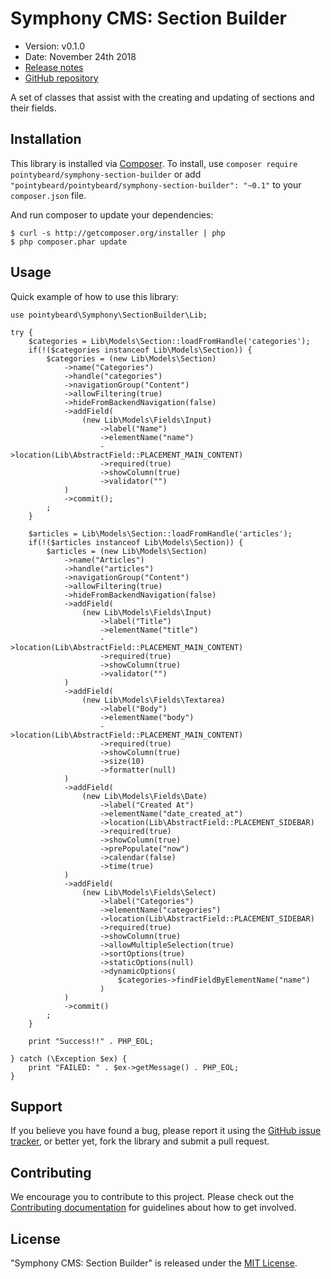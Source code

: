 # Symphony CMS: Section Builder

- Version: v0.1.0
- Date: November 24th 2018
- [Release notes](https://github.com/pointybeard/symphony-section-builder/blob/master/CHANGELOG.md)
- [GitHub repository](https://github.com/pointybeard/symphony-section-builder)

A set of classes that assist with the creating and updating of sections and their fields.

## Installation

This library is installed via [Composer](http://getcomposer.org/). To install, use `composer require pointybeard/symphony-section-builder` or add `"pointybeard/pointybeard/symphony-section-builder": "~0.1"` to your `composer.json` file.

And run composer to update your dependencies:

    $ curl -s http://getcomposer.org/installer | php
    $ php composer.phar update

## Usage

Quick example of how to use this library:

    use pointybeard\Symphony\SectionBuilder\Lib;

    try {
        $categories = Lib\Models\Section::loadFromHandle('categories');
        if(!($categories instanceof Lib\Models\Section)) {
            $categories = (new Lib\Models\Section)
                ->name("Categories")
                ->handle("categories")
                ->navigationGroup("Content")
                ->allowFiltering(true)
                ->hideFromBackendNavigation(false)
                ->addField(
                    (new Lib\Models\Fields\Input)
                        ->label("Name")
                        ->elementName("name")
                        ->location(Lib\AbstractField::PLACEMENT_MAIN_CONTENT)
                        ->required(true)
                        ->showColumn(true)
                        ->validator("")
                )
                ->commit();
            ;
        }

        $articles = Lib\Models\Section::loadFromHandle('articles');
        if(!($articles instanceof Lib\Models\Section)) {
            $articles = (new Lib\Models\Section)
                ->name("Articles")
                ->handle("articles")
                ->navigationGroup("Content")
                ->allowFiltering(true)
                ->hideFromBackendNavigation(false)
                ->addField(
                    (new Lib\Models\Fields\Input)
                        ->label("Title")
                        ->elementName("title")
                        ->location(Lib\AbstractField::PLACEMENT_MAIN_CONTENT)
                        ->required(true)
                        ->showColumn(true)
                        ->validator("")
                )
                ->addField(
                    (new Lib\Models\Fields\Textarea)
                        ->label("Body")
                        ->elementName("body")
                        ->location(Lib\AbstractField::PLACEMENT_MAIN_CONTENT)
                        ->required(true)
                        ->showColumn(true)
                        ->size(10)
                        ->formatter(null)
                )
                ->addField(
                    (new Lib\Models\Fields\Date)
                        ->label("Created At")
                        ->elementName("date_created_at")
                        ->location(Lib\AbstractField::PLACEMENT_SIDEBAR)
                        ->required(true)
                        ->showColumn(true)
                        ->prePopulate("now")
                        ->calendar(false)
                        ->time(true)
                )
                ->addField(
                    (new Lib\Models\Fields\Select)
                        ->label("Categories")
                        ->elementName("categories")
                        ->location(Lib\AbstractField::PLACEMENT_SIDEBAR)
                        ->required(true)
                        ->showColumn(true)
                        ->allowMultipleSelection(true)
                        ->sortOptions(true)
                        ->staticOptions(null)
                        ->dynamicOptions(
                            $categories->findFieldByElementName("name")
                        )
                )
                ->commit()
            ;
        }

        print "Success!!" . PHP_EOL;

    } catch (\Exception $ex) {
        print "FAILED: " . $ex->getMessage() . PHP_EOL;
    }

## Support

If you believe you have found a bug, please report it using the [GitHub issue tracker](https://github.com/pointybeard/symphony-section-builder/issues),
or better yet, fork the library and submit a pull request.

## Contributing

We encourage you to contribute to this project. Please check out the [Contributing documentation](https://github.com/pointybeard/symphony-section-builder/blob/master/CONTRIBUTING.md) for guidelines about how to get involved.

## License

"Symphony CMS: Section Builder" is released under the [MIT License](http://www.opensource.org/licenses/MIT).
